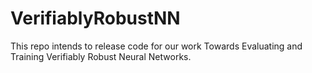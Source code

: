 # VerifiablyRobustNN
This repo intends to release code for our work Towards Evaluating and Training Verifiably Robust Neural Networks.
